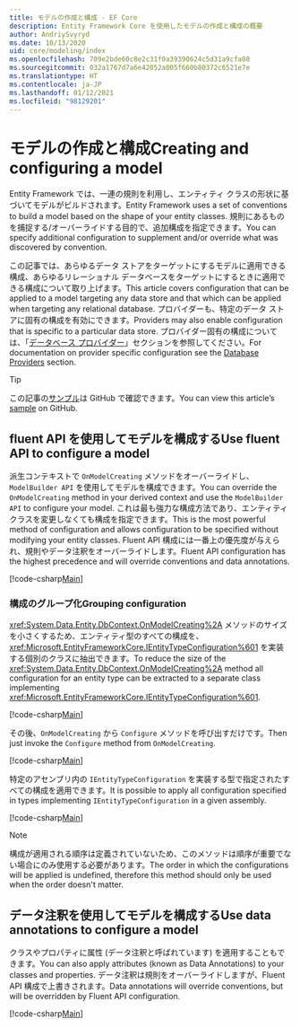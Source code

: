 ```yaml
---
title: モデルの作成と構成 - EF Core
description: Entity Framework Core を使用したモデルの作成と構成の概要
author: AndriySvyryd
ms.date: 10/13/2020
uid: core/modeling/index
ms.openlocfilehash: 709e2bde60c8e2c31f0a39390624c5d31a9cfa08
ms.sourcegitcommit: 032a1767d7a6e42052a005f660b80372c6521e7e
ms.translationtype: HT
ms.contentlocale: ja-JP
ms.lasthandoff: 01/12/2021
ms.locfileid: "98129201"
---
```

# <a name="creating-and-configuring-a-model"></a><span data-ttu-id="5fc8d-103">モデルの作成と構成</span><span class="sxs-lookup"><span data-stu-id="5fc8d-103">Creating and configuring a model</span></span>

<span data-ttu-id="5fc8d-104">Entity Framework では、一連の規則を利用し、エンティティ クラスの形状に基づいてモデルがビルドされます。</span><span class="sxs-lookup"><span data-stu-id="5fc8d-104">Entity Framework uses a set of conventions to build a model based on the shape of your entity classes.</span></span> <span data-ttu-id="5fc8d-105">規則にあるものを捕捉する/オーバーライドする目的で、追加構成を指定できます。</span><span class="sxs-lookup"><span data-stu-id="5fc8d-105">You can specify additional configuration to supplement and/or override what was discovered by convention.</span></span>

<span data-ttu-id="5fc8d-106">この記事では、あらゆるデータ ストアをターゲットにするモデルに適用できる構成、あらゆるリレーショナル データベースをターゲットにするときに適用できる構成について取り上げます。</span><span class="sxs-lookup"><span data-stu-id="5fc8d-106">This article covers configuration that can be applied to a model targeting any data store and that which can be applied when targeting any relational database.</span></span> <span data-ttu-id="5fc8d-107">プロバイダーも、特定のデータ ストアに固有の構成を有効にできます。</span><span class="sxs-lookup"><span data-stu-id="5fc8d-107">Providers may also enable configuration that is specific to a particular data store.</span></span> <span data-ttu-id="5fc8d-108">プロバイダー固有の構成については、「[データベース プロバイダー](xref:core/providers/index)」セクションを参照してください。</span><span class="sxs-lookup"><span data-stu-id="5fc8d-108">For documentation on provider specific configuration see the [Database Providers](xref:core/providers/index) section.</span></span>

> [!TIP]
> <span data-ttu-id="5fc8d-109">この記事の[サンプル](https://github.com/dotnet/EntityFramework.Docs/tree/master/samples)は GitHub で確認できます。</span><span class="sxs-lookup"><span data-stu-id="5fc8d-109">You can view this article’s [sample](https://github.com/dotnet/EntityFramework.Docs/tree/master/samples) on GitHub.</span></span>

## <a name="use-fluent-api-to-configure-a-model"></a><span data-ttu-id="5fc8d-110">fluent API を使用してモデルを構成する</span><span class="sxs-lookup"><span data-stu-id="5fc8d-110">Use fluent API to configure a model</span></span>

<span data-ttu-id="5fc8d-111">派生コンテキストで `OnModelCreating` メソッドをオーバーライドし、`ModelBuilder API` を使用してモデルを構成できます。</span><span class="sxs-lookup"><span data-stu-id="5fc8d-111">You can override the `OnModelCreating` method in your derived context and use the `ModelBuilder API` to configure your model.</span></span> <span data-ttu-id="5fc8d-112">これは最も強力な構成方法であり、エンティティ クラスを変更しなくても構成を指定できます。</span><span class="sxs-lookup"><span data-stu-id="5fc8d-112">This is the most powerful method of configuration and allows configuration to be specified without modifying your entity classes.</span></span> <span data-ttu-id="5fc8d-113">Fluent API 構成には一番上の優先度が与えられ、規則やデータ注釈をオーバーライドします。</span><span class="sxs-lookup"><span data-stu-id="5fc8d-113">Fluent API configuration has the highest precedence and will override conventions and data annotations.</span></span>

[!code-csharp[Main](../../../samples/core/Modeling/FluentAPI/Required.cs?highlight=12-14)]

### <a name="grouping-configuration"></a><span data-ttu-id="5fc8d-114">構成のグループ化</span><span class="sxs-lookup"><span data-stu-id="5fc8d-114">Grouping configuration</span></span>

<span data-ttu-id="5fc8d-115"><xref:System.Data.Entity.DbContext.OnModelCreating%2A> メソッドのサイズを小さくするため、エンティティ型のすべての構成を、<xref:Microsoft.EntityFrameworkCore.IEntityTypeConfiguration%601> を実装する個別のクラスに抽出できます。</span><span class="sxs-lookup"><span data-stu-id="5fc8d-115">To reduce the size of the <xref:System.Data.Entity.DbContext.OnModelCreating%2A> method all configuration for an entity type can be extracted to a separate class implementing <xref:Microsoft.EntityFrameworkCore.IEntityTypeConfiguration%601>.</span></span>

[!code-csharp[Main](../../../samples/core/Modeling/FluentAPI/EntityTypeConfiguration.cs?Name=IEntityTypeConfiguration)]

<span data-ttu-id="5fc8d-116">その後、`OnModelCreating` から `Configure` メソッドを呼び出すだけです。</span><span class="sxs-lookup"><span data-stu-id="5fc8d-116">Then just invoke the `Configure` method from `OnModelCreating`.</span></span>

[!code-csharp[Main](../../../samples/core/Modeling/FluentAPI/EntityTypeConfiguration.cs?Name=ApplyIEntityTypeConfiguration)]

<span data-ttu-id="5fc8d-117">特定のアセンブリ内の `IEntityTypeConfiguration` を実装する型で指定されたすべての構成を適用できます。</span><span class="sxs-lookup"><span data-stu-id="5fc8d-117">It is possible to apply all configuration specified in types implementing `IEntityTypeConfiguration` in a given assembly.</span></span>

[!code-csharp[Main](../../../samples/core/Modeling/FluentAPI/EntityTypeConfiguration.cs?Name=ApplyConfigurationsFromAssembly)]

> [!NOTE]
> <span data-ttu-id="5fc8d-118">構成が適用される順序は定義されていないため、このメソッドは順序が重要でない場合にのみ使用する必要があります。</span><span class="sxs-lookup"><span data-stu-id="5fc8d-118">The order in which the configurations will be applied is undefined, therefore this method should only be used when the order doesn't matter.</span></span>

## <a name="use-data-annotations-to-configure-a-model"></a><span data-ttu-id="5fc8d-119">データ注釈を使用してモデルを構成する</span><span class="sxs-lookup"><span data-stu-id="5fc8d-119">Use data annotations to configure a model</span></span>

<span data-ttu-id="5fc8d-120">クラスやプロパティに属性 (データ注釈と呼ばれています) を適用することもできます。</span><span class="sxs-lookup"><span data-stu-id="5fc8d-120">You can also apply attributes (known as Data Annotations) to your classes and properties.</span></span> <span data-ttu-id="5fc8d-121">データ注釈は規則をオーバーライドしますが、Fluent API 構成で上書きされます。</span><span class="sxs-lookup"><span data-stu-id="5fc8d-121">Data annotations will override conventions, but will be overridden by Fluent API configuration.</span></span>

[!code-csharp[Main](../../../samples/core/Modeling/DataAnnotations/Required.cs?highlight=15)]
